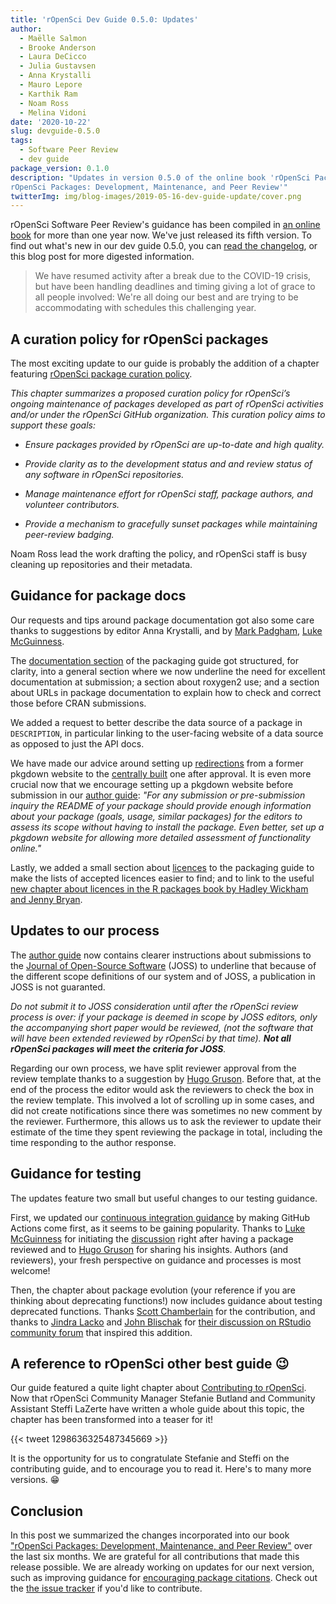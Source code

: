 ```yaml
---
title: 'rOpenSci Dev Guide 0.5.0: Updates'
author:
  - Maëlle Salmon
  - Brooke Anderson
  - Laura DeCicco
  - Julia Gustavsen
  - Anna Krystalli
  - Mauro Lepore
  - Karthik Ram
  - Noam Ross
  - Melina Vidoni
date: '2020-10-22'
slug: devguide-0.5.0
tags:
  - Software Peer Review
  - dev guide
package_version: 0.1.0
description: "Updates in version 0.5.0 of the online book 'rOpenSci Packages: Development, Maintenance, and Peer Review
rOpenSci Packages: Development, Maintenance, and Peer Review'"
twitterImg: img/blog-images/2019-05-16-dev-guide-update/cover.png
---
```


rOpenSci Software Peer Review's guidance has been compiled in [an online book](https://devguide.ropensci.org/) for more than one year now. We've just released its fifth version. 
To find out what's new in our dev guide 0.5.0, you can [read the changelog](https://devguide.ropensci.org/booknews.html), 
or this blog post for more digested information.

> We have resumed activity after a break due to the COVID-19 crisis, but have been handling deadlines and timing giving a lot of grace to all people involved: We're all doing our best and are trying to be accommodating with schedules this challenging year.

## A curation policy for rOpenSci packages

The most exciting update to our guide is probably the addition of a chapter featuring [rOpenSci package curation policy](https://devguide.ropensci.org/curationpolicy.html).

_This chapter summarizes a proposed curation policy for rOpenSci’s ongoing maintenance of packages developed as part of rOpenSci activities and/or under the rOpenSci GitHub organization. This curation policy aims to support these goals:_

* _Ensure packages provided by rOpenSci are up-to-date and high quality._

* _Provide clarity as to the development status and and review status of any software in rOpenSci repositories._

* _Manage maintenance effort for rOpenSci staff, package authors, and volunteer contributors._

* _Provide a mechanism to gracefully sunset packages while maintaining peer-review badging._

Noam Ross lead the work drafting the policy, and rOpenSci staff is busy cleaning up repositories and their metadata.

## Guidance for package docs

Our requests and tips around package documentation got also some care thanks to suggestions by editor Anna Krystalli, and by [Mark Padgham](https://github.com/mpadge), [Luke McGuinness](https://github.com/mcguinlu).

The [documentation section](https://devguide.ropensci.org/building.html#documentation) of the packaging guide got structured, for clarity, into a general section where we now underline the need for excellent documentation at submission; a section about roxygen2 use; and a section about URLs in package documentation to explain how to check and correct those before CRAN submissions.

We added a request to better describe the data source of a package in `DESCRIPTION`, in particular linking to the user-facing website of a data source as opposed to just the API docs.

We have made our advice around setting up [redirections](https://devguide.ropensci.org/redirect.html) from a former pkgdown website to the [centrally built](https://ropensci.org/technotes/2019/06/07/ropensci-docs/) one after approval.
It is even more crucial now that we encourage setting up a pkgdown website before submission in our [author guide](https://devguide.ropensci.org/guide-for-authors.html): _"For any submission or pre-submission inquiry the README of your package should provide enough information about your package (goals, usage, similar packages) for the editors to assess its scope without having to install the package. Even better, set up a pkgdown website for allowing more detailed assessment of functionality online."_

Lastly, we added a small section about [licences](https://devguide.ropensci.org/building.html#licence) to the packaging guide to make the lists of accepted licences easier to find; and to link to the useful [new chapter about licences in the R packages book by Hadley Wickham and Jenny Bryan](https://r-pkgs.org/license.html).


## Updates to our process

The [author guide](https://devguide.ropensci.org/guide-for-authors.html) now contains clearer instructions about submissions to the [Journal of Open-Source Software](https://joss.theoj.org/) (JOSS) to underline that because of the different scope definitions of our system and of JOSS, a publication in JOSS is not guaranted.

_Do not submit it to JOSS consideration until after the rOpenSci review process is over: if your package is deemed in scope by JOSS editors, only the accompanying short paper would be reviewed, (not the software that will have been extended reviewed by rOpenSci by that time). **Not all rOpenSci packages will meet the criteria for JOSS**._

Regarding our own process, we have split reviewer approval from the review template thanks to a suggestion by [Hugo Gruson](https://github.com/bisaloo).
Before that, at the end of the process the editor would ask the reviewers to check the box in the review template.
This involved a lot of scrolling up in some cases, and did not create notifications since there was sometimes no new comment by the reviewer.
Furthermore, this allows us to ask the reviewer to update their estimate of the time they spent reviewing the package in total, including the time responding to the author response.

## Guidance for testing

The updates feature two small but useful changes to our testing guidance.

First, we updated our [continuous integration guidance](https://devguide.ropensci.org/ci.html#whichci) by making GitHub Actions come first, as it seems to be gaining popularity. Thanks to [Luke McGuinness](https://github.com/mcguinlu) for initiating the [discussion](https://github.com/ropensci/dev_guide/issues/269) right after having a package reviewed and to [Hugo Gruson](https://github.com/bisaloo) for sharing his insights.
Authors (and reviewers), your fresh perspective on guidance and processes is most welcome!

Then, the chapter about package evolution (your reference if you are thinking about deprecating functions!) now includes guidance about testing deprecated functions. 
Thanks [Scott Chamberlain](/author/scott-chamberlain) for the contribution, and thanks to [Jindra Lacko](https://www.jla-data.net/) and [John Blischak](https://jdblischak.com/) for [their discussion on RStudio community forum](https://community.rstudio.com/t/unit-testing-of-a-deprecated-function/42837/) that inspired this addition.


## A reference to rOpenSci other best guide :wink:

Our guide featured a quite light chapter about [Contributing to rOpenSci](https://devguide.ropensci.org/contributingguide.html).
Now that rOpenSci Community Manager Stefanie Butland and Community Assistant Steffi LaZerte have written a whole guide about this topic, the chapter has been transformed into a teaser for it!

{{< tweet 1298636325487345669 >}}

It is the opportunity for us to congratulate Stefanie and Steffi on the contributing guide, and to encourage you to read it.
Here's to many more versions. :grin:

## Conclusion

In this post we summarized the changes incorporated into our book ["rOpenSci Packages: Development, Maintenance, and Peer Review"](https://devguide.ropensci.org/) over the last six months. 
We are grateful for all contributions that made this release possible. 
We are already working on updates for our next version, such as improving guidance for [encouraging package citations](https://github.com/ropensci/dev_guide/issues/115). 
Check out the [the issue tracker](https://github.com/ropensci/dev_guide/issues/) if you'd like to contribute.
